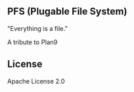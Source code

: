 PFS (Plugable File System)
---

"Everything is a file."

A tribute to Plan9

## License

Apache License 2.0
